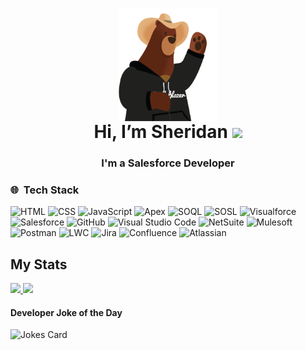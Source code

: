 <h1 align="center"> <a href="https://github.com/MissSherBear"> <img height="180em" align="center" src="./Cody-cowboy-waving.gif" /></a>
  <br>Hi, I’m Sheridan <img src="https://icon-icons.com/icons2/2699/PNG/32/salesforce_logo_icon_170764.png"/></h1>
<h3 align="center">I'm a Salesforce Developer</h3> 


### 🌐 &nbsp;Tech Stack

![HTML](https://img.shields.io/badge/-HTML-333333?style=flat&logo=HTML5)
![CSS](https://img.shields.io/badge/-CSS-333333?style=flat&logo=CSS3&logoColor=1572B6)
![JavaScript](https://img.shields.io/badge/-JavaScript-333333?style=flat&logo=javascript)
![Apex](https://img.shields.io/badge/-Apex-333333?style=flat&logo=artstation&logoColor=01FF95)
![SOQL](https://img.shields.io/badge/-SOQL-333333?style=flat&logo=statamic&logoColor=A100FF)
![SOSL](https://img.shields.io/badge/-SOSL-333333?style=flat&logo=truenas&logoColor=FFFF64)
![Visualforce](https://img.shields.io/badge/-Visualforce-333333?style=flat&logo=grid.ai&logoColor=FF269E)
![Salesforce](https://img.shields.io/badge/-Salesforce-333333?style=flat&logo=salesforce)
![GitHub](https://img.shields.io/badge/-GitHub-333333?style=flat&logo=github)
![Visual Studio Code](https://img.shields.io/badge/-Visual%20Studio%20Code-333333?style=flat&logo=visual-studio-code&logoColor=007ACC)
![NetSuite](https://img.shields.io/badge/-NetSuite-333333?style=flat&logo=oracle)
![Mulesoft](https://img.shields.io/badge/-Mulesoft-333333?style=flat&logo=mulesoft)
![Postman](https://img.shields.io/badge/-Postman-333333?style=flat&logo=postman)
![LWC](https://img.shields.io/badge/-LWC-333333?style=flat&logo=game-jolt)
![Jira](https://img.shields.io/badge/-Jira-333333?style=flat&logo=jira&logoColor=FF6900)
![Confluence](https://img.shields.io/badge/-Confluence-333333?style=flat&logo=confluence&logoColor=00F200)
![Atlassian](https://img.shields.io/badge/-Atlassian-333333?style=flat&logo=atlassian&logoColor=00AEEF)

## My Stats
<p>
<a href="https://github.com/MissSherBear">
  <img height="180em" src="https://github-readme-stats.vercel.app/api?username=MissSherBear&show_icons=true&theme=radical&&count_private=true&include_all_commits=true" />
  <img height="180em" src="https://github-readme-stats-eight-theta.vercel.app/api/top-langs/?username=MissSherBear&theme=radical&layout=compact" />
</a>
</p>


#### Developer Joke of the Day
![Jokes Card](https://readme-jokes.vercel.app/api?theme=radical)
